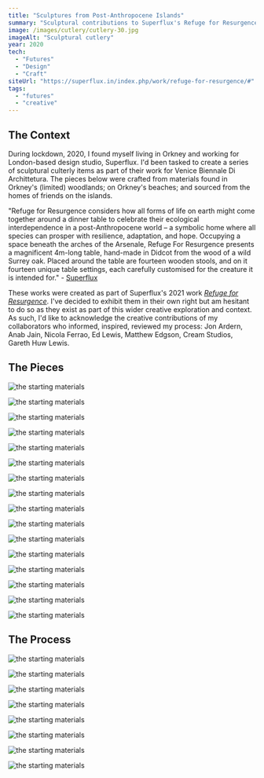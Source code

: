 ```yaml
---
title: "Sculptures from Post-Anthropocene Islands"
summary: "Sculptural contributions to Superflux's Refuge for Resurgence (2021)"
image: /images/cutlery/cutlery-30.jpg
imageAlt: "Sculptural cutlery"
year: 2020
tech:
  - "Futures"
  - "Design"
  - "Craft"
siteUrl: "https://superflux.in/index.php/work/refuge-for-resurgence/#"
tags:
  - "futures"
  - "creative"
---
```


## The Context
During lockdown, 2020, I found myself living in Orkney and working for London-based design studio, Superflux. I'd been tasked to create a series of sculptural culterly items as part of their work for Venice Biennale Di Archittetura. The pieces below were crafted from materials found in Orkney's (limited) woodlands; on Orkney's beaches; and sourced from the homes of friends on the islands.

"Refuge for Resurgence considers how all forms of life on earth might come together around a dinner table to celebrate their ecological interdependence in a post-Anthropocene world – a symbolic home where all species can prosper with resilience, adaptation, and hope. Occupying a space beneath the arches of the Arsenale, Refuge For Resurgence presents a magnificent 4m-long table, hand-made in Didcot from the wood of a wild Surrey oak. Placed around the table are fourteen wooden stools, and on it fourteen unique table settings, each carefully customised for the creature it is intended for." - [Superflux](https://superflux.in/index.php/tag/refuge-for-resurgence/#)

These works were created as part of Superflux's 2021 work _[Refuge for Resurgence](https://superflux.in/index.php/work/refuge-for-resurgence/#)_. I've decided to exhibit them in their own right but am hesitant to do so as they exist as part of this wider creative exploration and context. As such, I'd like to acknowledge the creative contributions of my collaborators who informed, inspired, reviewed my process: Jon Ardern, Anab Jain, Nicola Ferrao, Ed Lewis, Matthew Edgson, Cream Studios, Gareth Huw Lewis.

## The Pieces
![the starting materials](/images/cutlery/cutlery-31.jpg)

![the starting materials](/images/cutlery/cutlery-29.jpg)

![the starting materials](/images/cutlery/cutlery-28.jpg)

![the starting materials](/images/cutlery/cutlery-26.jpg)

![the starting materials](/images/cutlery/cutlery-25.jpg)

![the starting materials](/images/cutlery/cutlery-24.jpg)

![the starting materials](/images/cutlery/cutlery-22.jpg)

![the starting materials](/images/cutlery/cutlery-21.jpg)

![the starting materials](/images/cutlery/cutlery-20.jpg)

![the starting materials](/images/cutlery/cutlery-18.jpg)

![the starting materials](/images/cutlery/cutlery-17.jpg)

![the starting materials](/images/cutlery/cutlery-16.jpg)

![the starting materials](/images/cutlery/cutlery-14.jpg)

![the starting materials](/images/cutlery/cutlery-12.jpg)

![the starting materials](/images/cutlery/cutlery-8.jpg)

![the starting materials](/images/cutlery/cutlery-7.jpg)

## The Process
![the starting materials](/images/cutlery/cutlery-1.jpg)

![the starting materials](/images/cutlery/cutlery-3.jpg)

![the starting materials](/images/cutlery/cutlery-4.jpg)

![the starting materials](/images/cutlery/cutlery-6.jpg)

![the starting materials](/images/cutlery/cutlery-9.jpg)

![the starting materials](/images/cutlery/cutlery-11.jpg)

![the starting materials](/images/cutlery/cutlery-13.jpg)

![the starting materials](/images/cutlery/cutlery-15.jpg)
